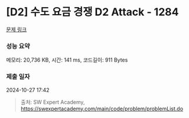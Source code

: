 # [D2] 수도 요금 경쟁 D2 Attack - 1284 

[문제 링크](https://swexpertacademy.com/main/code/problem/problemDetail.do?contestProbId=AV189xUaI8UCFAZN) 

### 성능 요약

메모리: 20,736 KB, 시간: 141 ms, 코드길이: 911 Bytes

### 제출 일자

2024-10-27 17:42



> 출처: SW Expert Academy, https://swexpertacademy.com/main/code/problem/problemList.do